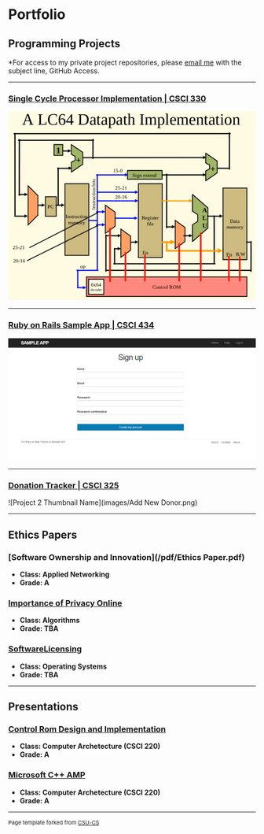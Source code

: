 Portfolio
=========

Programming Projects
--------------------

*For access to my private project repositories, please [email me](mailto:BTHinkle@csustudent.net?subject=GitHub%20Access) with the subject line, GitHub Access.

---
### [Single Cycle Processor Implementation | CSCI 330](/project1)

![Single Cycle Processor Implementation](images/SSP.PNG)

---
### [Ruby on Rails Sample App | CSCI 434](/project2)

![Project 2 Thumbnail Name](images/SampleApp2.PNG)

---
### [Donation Tracker | CSCI 325](/project3)

![Project 2 Thumbnail Name](images/Add New Donor.png)




---

Ethics Papers
-------------

### [Software Ownership and Innovation](/pdf/Ethics Paper.pdf)

-   **Class: Applied Networking**  
-   **Grade: A**

### [Importance of Privacy Online](/pdf/Privacy.pdf)

-   **Class: Algorithms** 
-   **Grade: TBA**

### [SoftwareLicensing](/pdf/SoftwareLicensing.pdf)

-   **Class: Operating Systems** 
-   **Grade: TBA**

---

Presentations
-------------

### [Control Rom Design and Implementation](/pdf/Control_ROM.pdf)

- **Class: Computer Archetecture (CSCI 220)** 
- **Grade: A**

### [Microsoft C++ AMP](/pdf/HPC_Presentation.pdf)

- **Class: Computer Archetecture (CSCI 220)** 
- **Grade: A**


---

<p style="font-size:11px">Page template forked from <a href="https://github.com/csu-cs/csci-portfolio">CSU-CS</a></p>
<!-- Remove above link if you don't want to attributive -->
